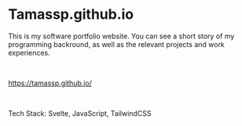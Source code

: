 # Tamassp.github.io
This is my software portfolio website. You can see a short story of my programming backround, as well as the relevant projects and work experiences.

<br/>

<a>https://tamassp.github.io/</a>

<br/>

Tech Stack: Svelte, JavaScript, TailwindCSS
